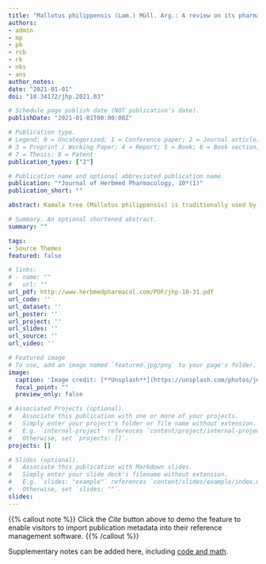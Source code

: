 ```yaml
---
title: "Mallotus philippensis (Lam.) Müll. Arg.: A review on its pharmacology and phytochemistry"
authors:
- admin
- mp
- pk
- rcb
- rk
- nks
- ans
author_notes:
date: "2021-01-01"
doi: "10.34172/jhp.2021.03"

# Schedule page publish date (NOT publication's date).
publishDate: "2021-01-01T00:00:00Z"

# Publication type.
# Legend: 0 = Uncategorized; 1 = Conference paper; 2 = Journal article;
# 3 = Preprint / Working Paper; 4 = Report; 5 = Book; 6 = Book section;
# 7 = Thesis; 8 = Patent
publication_types: ["2"]

# Publication name and optional abbreviated publication name.
publication: "*Journal of Herbmed Pharmacology, 10*(1)"
publication_short: ""

abstract: Kamala tree (Mallotus philippensis) is traditionally used by different ethnic groups to treat a variety of diseases and health ailments. However, these traditional uses need to be scientifically investigated and validated in order to develop drugs from this tree. Therefore, the present article is aimed to review the scientifically validated knowledge on the pharmacology and phytochemistry of the tree. To accomplish this, we extensively surveyed the available databases like Scopus, Web of Science, Google Scholar, ScienceDirect, NCBI including PubMed and PubChem, etc. by using keywords ‘Mallotus philippensis’, ‘Mallotus phillippinensis’ and ‘Mallotus philippinensis’. Our results indicated that the tree possesses more than 50 different types of important phytochemicals of natural origin. The wide array of phytochemicals possesses fascinating biological activities like anthelmintic, antibacterial, anti-inflammatory, anti-oxidant, anti-cancerous, anti-tuberculosis, anti-parasitic, analgesic, anti-urolithiatic and anti-viral activities. Thus, pharmacological activities and isolation of active phytochemicals make the tree a promising candidate for drug discovery. However, pharmacological activities such as antibacterial and anti-oxidant activities are often tested with crude extracts and in vitro rudimentary methods that can be sometimes misleading and non-specific. Thus, more sophisticated techniques may be applied for the isolation of active chemicals and elucidating their mechanism of actions.

# Summary. An optional shortened abstract.
summary: ""

tags:
- Source Themes
featured: false

# links:
# - name: ""
#   url: ""
url_pdf: http://www.herbmedpharmacol.com/PDF/jhp-10-31.pdf
url_code: ''
url_dataset: ''
url_poster: ''
url_project: ''
url_slides: ''
url_source: ''
url_video: ''

# Featured image
# To use, add an image named `featured.jpg/png` to your page's folder. 
image:
  caption: 'Image credit: [**Unsplash**](https://unsplash.com/photos/jdD8gXaTZsc)'
  focal_point: ""
  preview_only: false

# Associated Projects (optional).
#   Associate this publication with one or more of your projects.
#   Simply enter your project's folder or file name without extension.
#   E.g. `internal-project` references `content/project/internal-project/index.md`.
#   Otherwise, set `projects: []`.
projects: []

# Slides (optional).
#   Associate this publication with Markdown slides.
#   Simply enter your slide deck's filename without extension.
#   E.g. `slides: "example"` references `content/slides/example/index.md`.
#   Otherwise, set `slides: ""`.
slides:
---
```


{{% callout note %}}
Click the *Cite* button above to demo the feature to enable visitors to import publication metadata into their reference management software.
{{% /callout %}}

Supplementary notes can be added here, including [code and math](https://sourcethemes.com/academic/docs/writing-markdown-latex/).
